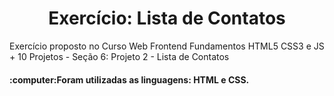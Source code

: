 <h1 align="center">Exercício: Lista de Contatos</h1>
<p>Exercício proposto no Curso Web Frontend Fundamentos HTML5 CSS3 e JS + 10 Projetos - Seção 6: Projeto 2 - Lista de Contatos</p>
<h4>:computer:Foram utilizadas as linguagens: HTML e CSS.</h4>
